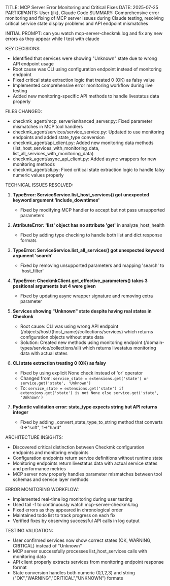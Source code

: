 TITLE: MCP Server Error Monitoring and Critical Fixes
DATE: 2025-07-25
PARTICIPANTS: User (jlk), Claude Code
SUMMARY: Comprehensive error monitoring and fixing of MCP server issues during Claude testing, resolving critical service state display problems and API endpoint mismatches

INITIAL PROMPT: can you watch mcp-server-checkmk.log and fix any new errors as they appear while I test with claude

KEY DECISIONS:
- Identified that services were showing "Unknown" state due to wrong API endpoint usage
- Root cause was CLI using configuration endpoint instead of monitoring endpoint
- Fixed critical state extraction logic that treated 0 (OK) as falsy value
- Implemented comprehensive error monitoring workflow during live testing
- Added new monitoring-specific API methods to handle livestatus data properly

FILES CHANGED:
- checkmk_agent/mcp_server/enhanced_server.py: Fixed parameter mismatches in MCP tool handlers
- checkmk_agent/services/service_service.py: Updated to use monitoring endpoints and added state_type conversion
- checkmk_agent/api_client.py: Added new monitoring data methods (list_host_services_with_monitoring_data, list_all_services_with_monitoring_data)
- checkmk_agent/async_api_client.py: Added async wrappers for new monitoring methods
- checkmk_agent/cli.py: Fixed critical state extraction logic to handle falsy numeric values properly

TECHNICAL ISSUES RESOLVED:
1. **TypeError: ServiceService.list_host_services() got unexpected keyword argument 'include_downtimes'**
   - Fixed by modifying MCP handler to accept but not pass unsupported parameters
   
2. **AttributeError: 'list' object has no attribute 'get'** in analyze_host_health
   - Fixed by adding type checking to handle both list and dict response formats
   
3. **TypeError: ServiceService.list_all_services() got unexpected keyword argument 'search'**
   - Fixed by removing unsupported parameters and mapping 'search' to 'host_filter'
   
4. **TypeError: CheckmkClient.get_effective_parameters() takes 3 positional arguments but 4 were given**
   - Fixed by updating async wrapper signature and removing extra parameter
   
5. **Services showing "Unknown" state despite having real states in Checkmk**
   - Root cause: CLI was using wrong API endpoint (/objects/host/{host_name}/collections/services) which returns configuration objects without state data
   - Solution: Created new methods using monitoring endpoint (/domain-types/service/collections/all) which returns livestatus monitoring data with actual states
   
6. **CLI state extraction treating 0 (OK) as falsy**
   - Fixed by using explicit None check instead of 'or' operator
   - Changed from: `service_state = extensions.get('state') or service.get('state', 'Unknown')`
   - To: `service_state = extensions.get('state') if extensions.get('state') is not None else service.get('state', 'Unknown')`
   
7. **Pydantic validation error: state_type expects string but API returns integer**
   - Fixed by adding _convert_state_type_to_string method that converts 0→"soft", 1→"hard"

ARCHITECTURE INSIGHTS:
- Discovered critical distinction between Checkmk configuration endpoints and monitoring endpoints
- Configuration endpoints return service definitions without runtime state
- Monitoring endpoints return livestatus data with actual service states and performance metrics
- MCP server now properly handles parameter mismatches between tool schemas and service layer methods

ERROR MONITORING WORKFLOW:
- Implemented real-time log monitoring during user testing
- Used tail -f to continuously watch mcp-server-checkmk.log
- Fixed errors as they appeared in chronological order
- Maintained todo list to track progress on each fix
- Verified fixes by observing successful API calls in log output

TESTING VALIDATION:
- User confirmed services now show correct states (OK, WARNING, CRITICAL) instead of "Unknown"
- MCP server successfully processes list_host_services calls with monitoring data
- API client properly extracts services from monitoring endpoint response format
- State conversion handles both numeric (0,1,2,3) and string ("OK","WARNING","CRITICAL","UNKNOWN") formats